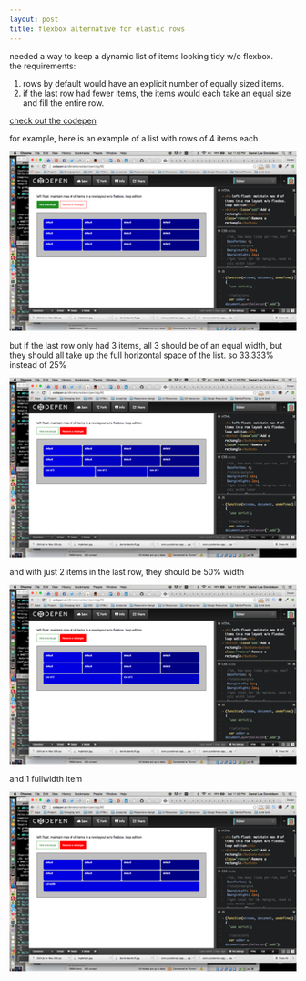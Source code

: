 ```yaml
---
layout: post
title: flexbox alternative for elastic rows 
---
```


needed a way to keep a dynamic list of items looking tidy w/o flexbox.  
the requirements:  
	
1. rows by default would have an explicit number of equally sized items.  
2. if the last row had fewer items, the items would each take an equal size and fill the entire row.  

[check out the codepen][main-codepen]

for example, here is an example of a list with rows of 4 items each

![default view 4 items](/images/4_items.png)

but if the last row only had 3 items, all 3 should be of an equal width, but they should all take up the full horizontal space of the list. so 33.333% instead of 25%

![default view 3 items](/images/3_items.png)

and with just 2 items in the last row, they should be 50% width

![default view 2 items](/images/2_items.png)

and 1 fullwidth item

![default view 1 items](/images/1_item.png)


[main-codepen]:http://codepen.io/d8nieldonaldson/pen/zxjyRE

